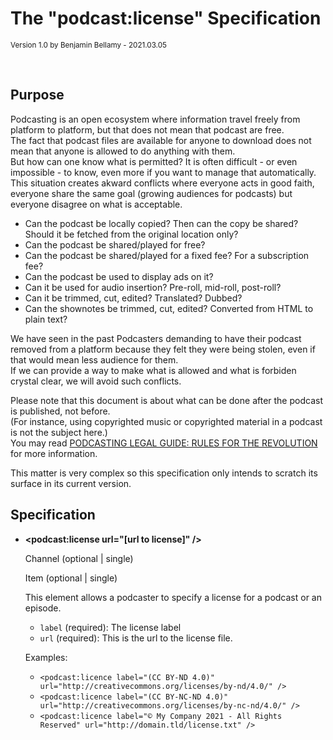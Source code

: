 # The "podcast:license" Specification

<small>Version 1.0 by Benjamin Bellamy - 2021.03.05</small>

<br>

## Purpose

Podcasting is an open ecosystem where information travel freely from platform to platform, but that does not mean that podcast are free.  
The fact that podcast files are available for anyone to download does not mean that anyone is allowed to do anything with them.  
But how can one know what is permitted? It is often difficult - or even impossible - to know, even more if you want to manage that automatically.  
This situation creates akward conflicts where everyone acts in good faith, everyone share the same goal (growing audiences for podcasts) but everyone disagree on what is acceptable.

- Can the podcast be locally copied? Then can the copy be shared? Should it be fetched from the original location only?
- Can the podcast be shared/played for free?
- Can the podcast be shared/played for a fixed fee? For a subscription fee?
- Can the podcast be used to display ads on it?
- Can it be used for audio insertion? Pre-roll, mid-roll, post-roll?
- Can it be trimmed, cut, edited? Translated? Dubbed?
- Can the shownotes be trimmed, cut, edited? Converted from HTML to plain text?

We have seen in the past Podcasters demanding to have their podcast removed from a platform because they felt they were being stolen, even if that would mean less audience for them.  
If we can provide a way to make what is allowed and what is forbiden crystal clear, we will avoid such conflicts.

Please note that this document is about what can be done after the podcast is published, not before.  
(For instance, using copyrighted music or copyrighted material in a podcast is not the subject here.)  
You may read [PODCASTING LEGAL GUIDE: RULES FOR THE REVOLUTION](https://wiki.creativecommons.org/wiki/Podcasting_Legal_Guide) for more information.

This matter is very complex so this specification only intends to scratch its surface in its current version.

## Specification

- **\<podcast:license  url="[url to license]" />**

    Channel (optional | single)

    Item (optional | single)

   This element allows a podcaster to specify a license for a podcast or an episode.

   - `label` (required): The license label
   - `url` (required): This is the url to the license file.

   Examples:
   - `<podcast:licence label="(CC BY-ND 4.0)" url="http://creativecommons.org/licenses/by-nd/4.0/" />`
   - `<podcast:licence label="(CC BY-NC-ND 4.0)" url="http://creativecommons.org/licenses/by-nc-nd/4.0/" />`
   - `<podcast:licence label="© My Company 2021 - All Rights Reserved" url="http://domain.tld/license.txt" />`
 
   
   
   
   
